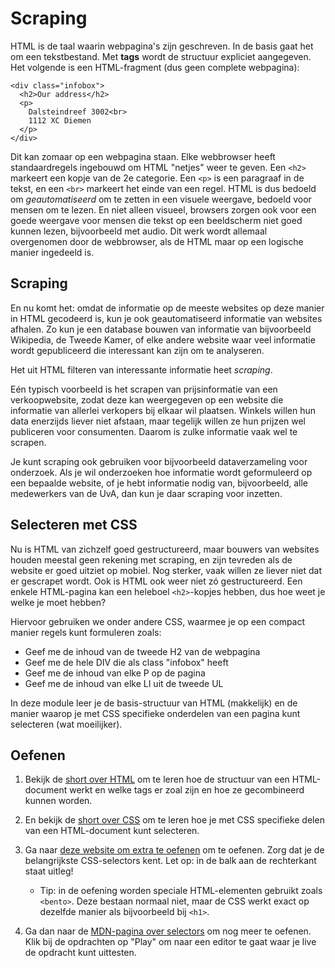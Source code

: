 # Scraping

HTML is de taal waarin webpagina's zijn geschreven. In de basis gaat het om een tekstbestand. Met **tags** wordt de structuur expliciet aangegeven. Het volgende is een HTML-fragment (dus geen complete webpagina):

    <div class="infobox">
      <h2>Our address</h2>
      <p>
        Dalsteindreef 3002<br>
        1112 XC Diemen
      </p>
    </div>

Dit kan zomaar op een webpagina staan. Elke webbrowser heeft standaardregels ingebouwd om HTML "netjes" weer te geven. Een `<h2>` markeert een kopje van de 2e categorie. Een `<p>` is een paragraaf in de tekst, en een `<br>` markeert het einde van een regel.
HTML is dus bedoeld om _geautomatiseerd_ om te zetten in een visuele weergave, bedoeld voor mensen om te lezen. En niet alleen visueel, browsers zorgen ook voor een goede weergave voor mensen die tekst op een beeldscherm niet goed kunnen lezen, bijvoorbeeld met audio. Dit werk wordt allemaal overgenomen door de webbrowser, als de HTML maar op een logische manier ingedeeld is.

## Scraping

En nu komt het: omdat de informatie op de meeste websites op deze manier in HTML gecodeerd is, kun je ook geautomatiseerd informatie van websites afhalen. Zo kun je een database bouwen van informatie van bijvoorbeeld Wikipedia, de Tweede Kamer, of elke andere website waar veel informatie wordt gepubliceerd die interessant kan zijn om te analyseren.

Het uit HTML filteren van interessante informatie heet _scraping_.

Eén typisch voorbeeld is het scrapen van prijsinformatie van een verkoopwebsite, zodat deze kan weergegeven op een website die informatie van allerlei verkopers bij elkaar wil plaatsen. Winkels willen hun data enerzijds liever niet afstaan, maar tegelijk willen ze hun prijzen wel publiceren voor consumenten. Daarom is zulke informatie vaak wel te scrapen.

Je kunt scraping ook gebruiken voor bijvoorbeeld dataverzameling voor onderzoek. Als je wil onderzoeken hoe informatie wordt geformuleerd op een bepaalde website, of je hebt informatie nodig van, bijvoorbeeld, alle medewerkers van de UvA, dan kun je daar scraping voor inzetten.

## Selecteren met CSS

Nu is HTML van zichzelf goed gestructureerd, maar bouwers van websites houden meestal geen rekening met scraping, en zijn tevreden als de website er goed uitziet op mobiel. Nog sterker, vaak willen ze liever niet dat er gescrapet wordt. Ook is HTML ook weer niet zó gestructureerd. Een enkele HTML-pagina kan een heleboel `<h2>`-kopjes hebben, dus hoe weet je welke je moet hebben?

Hiervoor gebruiken we onder andere CSS, waarmee je op een compact manier regels kunt formuleren zoals:

- Geef me de inhoud van de tweede H2 van de webpagina
- Geef me de hele DIV die als class "infobox" heeft
- Geef me de inhoud van elke P op de pagina
- Geef me de inhoud van elke LI uit de tweede UL

In deze module leer je de basis-structuur van HTML (makkelijk) en de manier waarop je met CSS specifieke onderdelen van een pagina kunt selecteren (wat moeilijker).

## Oefenen

1. Bekijk de [short over HTML](https://cs50.harvard.edu/x/2024/shorts/html/) om te leren hoe de structuur van een HTML-document werkt en welke tags er zoal zijn en hoe ze gecombineerd kunnen worden.

1. En bekijk de [short over CSS](https://cs50.harvard.edu/x/2024/shorts/css/) om te leren hoe je met CSS specifieke delen van een HTML-document kunt selecteren.

1. Ga naar [deze website om extra te oefenen](https://flukeout.github.io/) om te oefenen. Zorg dat je de belangrijkste CSS-selectors kent. Let op: in de balk aan de rechterkant staat uitleg!

    - Tip: in de oefening worden speciale HTML-elementen gebruikt zoals `<bento>`. Deze bestaan normaal niet, maar de CSS werkt exact op dezelfde manier als bijvoorbeeld bij `<h1>`.

1. Ga dan naar de [MDN-pagina over selectors](https://developer.mozilla.org/en-US/docs/Learn/CSS/Building_blocks/Selectors/Selectors_Tasks) om nog meer te oefenen. Klik bij de opdrachten op "Play" om naar een editor te gaat waar je live de opdracht kunt uittesten.
